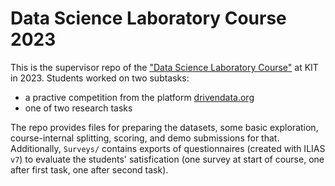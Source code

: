 # Data Science Laboratory Course 2023

This is the supervisor repo of the ["Data Science Laboratory Course"](https://dbis.ipd.kit.edu/3211_3244.php) at KIT in 2023.
Students worked on two subtasks:

- a practive competition from the platform [drivendata.org](https://www.drivendata.org/)
- one of two research tasks

The repo provides files for preparing the datasets, some basic exploration, course-internal splitting, scoring, and demo submissions for that.
Additionally, `Surveys/` contains exports of questionnaires (created with ILIAS `v7`) to evaluate the students' satisfication
(one survey at start of course, one after first task, one after second task).
